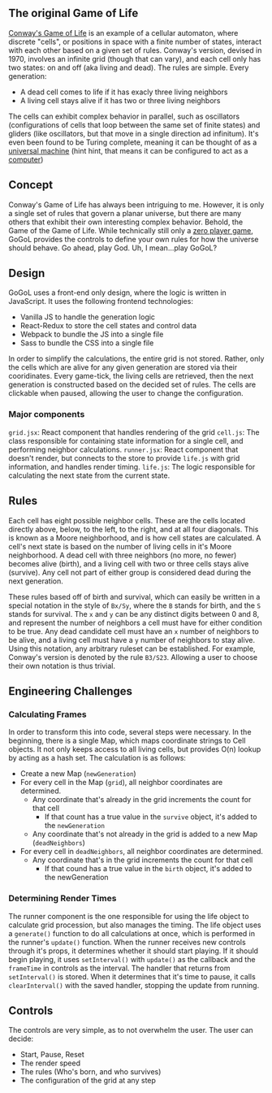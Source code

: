 ## The original Game of Life

[Conway's Game of Life](https://en.wikipedia.org/wiki/Conway's_Game_of_Life) is an example of a cellular automaton, where discrete "cells", or positions in space with a finite number of states, interact with each other based on a given set of rules. Conway's version, devised in 1970, involves an infinite grid (though that can vary), and each cell only has two states: on and off (aka living and dead). The rules are simple. Every generation:  
- A dead cell comes to life if it has exacly three living neighbors
- A living cell stays alive if it has two or three living neighbors

The cells can exhibit complex behavior in parallel, such as oscillators (configurations of cells that loop between the same set of finite states) and gliders (like oscillators, but that move in a single direction ad infinitum). It's even been found to be Turing complete, meaning it can be thought of as a [universal machine](https://en.wikipedia.org/wiki/Universal_Turing_machine) (hint hint, that means it can be configured to act as a [computer](https://pdfs.semanticscholar.org/19ea/f250c6b311870efa0950e642fb18febcfaf5.pdf))

## Concept

Conway's Game of Life has always been intriguing to me. However, it is only a single set of rules that govern a planar universe, but there are many others that exhibit their own interesting complex behavior. Behold, the Game of the Game of Life. While technically still only a [zero player game](https://en.wikipedia.org/wiki/Zero-player_game), GoGoL provides the controls to define your own rules for how the universe should behave. Go ahead, play God. Uh, I mean...play GoGoL?

## Design

GoGoL uses a front-end only design, where the logic is written in JavaScript. It uses the following frontend technologies:  
- Vanilla JS to handle the generation logic
- React-Redux to store the cell states and control data
- Webpack to bundle the JS into a single file
- Sass to bundle the CSS into a single file

In order to simplify the calculations, the entire grid is not stored. Rather, only the cells which are alive for any given generation are stored via their cooridinates. Every game-tick, the living cells are retrieved, then the next generation is constructed based on the decided set of rules. The cells are clickable when paused, allowing the user to change the configuration.

### Major components

`grid.jsx`: React component that handles rendering of the grid
`cell.js`: The class responsible for containing state information for a single cell, and performing neighbor calculations.
`runner.jsx`: React component that doesn't render, but connects to the store to provide `life.js` with grid information, and handles render timing.
`life.js`: The logic responsible for calculating the next state from the current state.

## Rules

Each cell has eight possible neighbor cells. These are the cells located directly above, below, to the left, to the right, and at all four diagonals. This is known as a Moore neighborhood, and is how cell states are calculated. A cell's next state is based on the number of living cells in it's Moore neighborhood. A dead cell with three neighbors (no more, no fewer) becomes alive (birth), and a living cell with two or three cells stays alive (survive). Any cell not part of either group is considered dead during the next generation.

These rules based off of birth and survival, which can easily be written in a special notation in the style of `Bx/Sy`, where the `B` stands for birth, and the `S` stands for survival. The `x` and `y` can be any distinct digits between 0 and 8, and represent the number of neighbors a cell must have for either condition to be true. Any dead candidate cell must have an `x` number of neighbors to be alive, and a living cell must have a `y` number of neighbors to stay alive. Using this notation, any arbitrary ruleset can be established. For example, Conway's version is denoted by the rule `B3/S23`. Allowing a user to choose their own notation is thus trivial.

## Engineering Challenges

### Calculating Frames

In order to transform this into code, several steps were necessary. In the beginning, there is a single Map, which maps coordinate strings to Cell objects. It not only keeps access to all living cells, but provides O(n) lookup by acting as a hash set. The calculation is as follows:

- Create a new Map (`newGeneration`)
- For every cell in the Map (`grid`), all neighbor coordinates are determined.
  - Any coordinate that's already in the grid increments the count for that cell
    - If that count has a true value in the `survive` object, it's added to the `newGeneration`
  - Any coordinate that's not already in the grid is added to a new Map (`deadNeighbors`)
- For every cell in `deadNeighbors`, all neighbor coordinates are determined.
  - Any coordinate that's in the grid increments the count for that cell
    - If that cound has a true value in the `birth` object, it's added to the newGeneration

### Determining Render Times

The runner component is the one responsible for using the life object to calculate grid procession, but also manages the timing. The life object uses a `generate()` function to do all calculations at once, which is performed in the runner's `update()` function. When the runner receives new controls through it's props, it determines whether it should start playing. If it should begin playing, it uses `setInterval()` with `update()` as the callback and the `frameTime` in controls as the interval. The handler that returns from `setInterval()` is stored. When it determines that it's time to pause, it calls `clearInterval()` with the saved handler, stopping the update from running.

## Controls

The controls are very simple, as to not overwhelm the user. The user can decide:  
- Start, Pause, Reset
- The render speed
- The rules (Who's born, and who survives)
- The configuration of the grid at any step